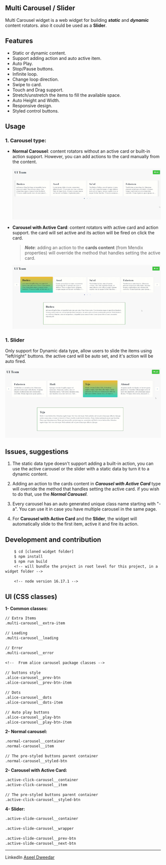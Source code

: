 ## Multi Carousel / Slider

Multi Carousel widget is a web widget for building ***static*** and ***dynamic*** content rotators. also it could be used as a **Slider**.

## Features

* Static or dynamic content.
* Support adding action and auto active item.
* Auto Play.
* Stop/Pause buttons.
* Infinite loop.
* Change loop direction.
* Swipe to card.
* Touch and Drag support.
* Stretch/unstretch the items to fill the available space.
* Auto Height and Width.
* Responsive design.
* Styled control buttons.

## Usage

### 1. Carousel type:

* **Normal Carousel**: content rotators without an active card or built-in action support. However, you can add actions to the card manually from the content.

    ![normal](./src/assets/normal.gif)
  
* **Carousel with Active Card**: content rotators with active card and action support. the card will set active and its action will be fired on click the card.
    > ***Note***: adding an action to the **cards content** (from Mendix properties) will override the method that handles setting the active card.

    ![active-click](./src/assets/active-click.gif)

### 1. Slider

Only support for Dynamic data type, allow users to slide the items using "left/right" buttons. the active card will be auto set, and it's action will be auto fired.

![active-slide](./src/assets/active-slide.gif)

## Issues, suggestions

1. The static data type doesn't support adding a built-in action, you can use the active carousel or the slider with a static data by turn it to a dynamic content.
 
2. Adding an action to the cards content in ***Carousel with Active Card*** type will override the method that handles setting the active card. if you wish to do that, use the ***Normal Carousel***.
 
3. Every carousel has an auto generated unique class name starting with "-a". You can use it in case you have multiple carousel in the same page.

4. For **Carousel with Active Card** and the **Slider**, the widget will automatically slide to the first item, active it and fire its action.
## Development and contribution

```
    $ cd [cloned widget folder]
    $ npm install
    $ npm run build
    <!-- will bundle the project in root level for this project, in a widget folder -->

    <!-- node version 16.17.1 -->
```

## UI (CSS classes)

**1- Common classes:**
```
// Extra Items
.multi-carousel__extra-item

// Loading
.multi-carousel__loading

// Error
.multi-carousel__error

<!--  From alice carousel package classes -->

// buttons style
.alice-carousel__prev-btn
.alice-carousel__prev-btn-item

// Dots
.alice-carousel__dots
.alice-carousel__dots-item

// Auto play buttons
.alice-carousel__play-btn
.alice-carousel__play-btn-item
```

**2- Normal carousel:**
```
.normal-carousel__container
.normal-carousel__item

// The pre-styled buttons parent container
.normal-carousel__styled-btn
```
**2- Carousel with Active Card:**
```
.active-click-carousel__container
.active-click-carousel__item

// The pre-styled buttons parent container
.active-click-carousel__styled-btn
```
**4- Slider:**
```
.active-slide-carousel__container

.active-slide-carousel__wrapper

.active-slide-carousel__prev-btn
.active-slide-carousel__next-btn
```

***************
 LinkedIn [Aseel Dweedar](https://www.linkedin.com/in/aseel-dweedar)